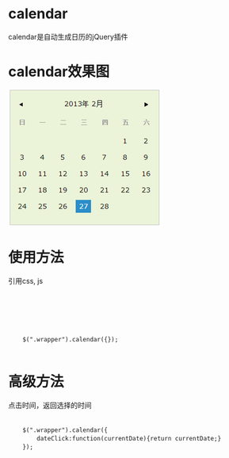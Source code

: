 # calendar #

calendar是自动生成日历的jQuery插件


# calendar效果图 #

![calendar效果图](images/calendar.png)


# 使用方法 #

引用css, js

<code>
	<link rel="stylesheet" type="text/css" href="calendar_ui.css" />
	<script type="text/javascript" src="jquery-1.7.2.min.js"></script>
	<script type="text/javascript" src="calendar_ui.js"></script>
</code>

<code>
	$(".wrapper").calendar({});

</code>


# 高级方法 #

点击时间，返回选择的时间

<code>
	$(".wrapper").calendar({
		dateClick:function(currentDate){return currentDate;}
	});
</code>
